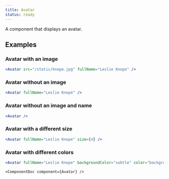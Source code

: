 ```yaml
---
title: Avatar
status: ready
---
```


A component that displays an avatar.

## Examples

### Avatar with an image
```.jsx
<Avatar src="/static/knope.jpg" fullName="Leslie Knope" />
```


### Avatar without an image
```.jsx
<Avatar fullName="Leslie Knope" />
```

### Avatar without an image and name
```.jsx
<Avatar />
```

### Avatar with a different size
```.jsx
<Avatar fullName="Leslie Knope" size={4} />
```
### Avatar with different colors
```.jsx
<Avatar fullName="Leslie Knope" backgroundColor="subtle" color="background" size={4} />
```


```!jsx
<ComponentDoc component={Avatar} />
```
